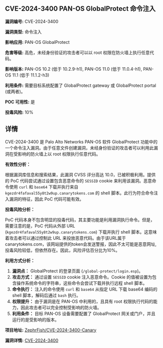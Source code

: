 ## CVE-2024-3400 PAN-OS GlobalProtect 命令注入

**漏洞编号:** CVE-2024-3400

**漏洞类型:** 命令注入

**影响应用:** PAN-OS GlobalProtect

**危害等级:** 高危，未经身份验证的攻击者可以以 root 权限在防火墙上执行任意代码。

**影响版本:** PAN-OS 10.2 (低于 10.2.9-h1), PAN-OS 11.0 (低于 11.0.4-h1), PAN-OS 11.1 (低于 11.1.2-h3)

**利用条件:** 需要目标系统配置了 GlobalProtect gateway 或 GlobalProtect portal (或两者)。

**POC 可用性:** 是

**投毒风险:** 10%

## 详情

CVE-2024-3400 是 Palo Alto Networks PAN-OS 软件 GlobalProtect 功能中的一个命令注入漏洞。由于任意文件创建漏洞，未经身份验证的攻击者可以利用此漏洞在受影响的防火墙上以 root 权限执行任意代码。

**有效性分析：**

根据漏洞库信息和搜索结果，此漏洞 CVSS 评分高达 10.0，已被积极利用。提供的 PoC 代码尝试通过设置包含恶意命令的 `SESSID` cookie 来利用该漏洞。恶意命令使用 `curl` 和 `base64` 下载并执行来自 `kgezdr4fafaval55y8t2w9up.canarytokens.com` 的 shell 脚本。此行为符合命令注入漏洞的特征，因此 PoC 代码可能有效。

**投毒风险分析：**

PoC 代码本身不包含明显的投毒代码，其主要功能是利用漏洞执行命令。但是，需要注意的是，PoC 代码从外部 URL (`kgezdr4fafaval55y8t2w9up.canarytokens.com`) 下载并执行 shell 脚本。这意味着攻击者可以通过控制此 URL 来投放恶意代码。由于该URL属于canarytokens.com，该网站提供的token会发送警报，因此不太可能是恶意网址, 投毒风险较低，但依然存在。因此，风险评估百分比为10%。

**利用方式分析：**

1.  **漏洞点：** GlobalProtect 的登录页面 (`/global-protect/login.esp`)。
2.  **攻击方式：** 通过设置 `SESSID` cookie 注入恶意命令。Cookie 的值被设置为包含操作系统命令的字符串，这些命令会尝试下载并执行远程 shell 脚本。
3.  **命令执行：** 注入的命令使用 `curl` 和 `base64` 从指定 URL 下载 base64 编码的 shell 脚本，解码后通过 `bash` 执行。
4.  **权限提升：** 由于漏洞是在 PAN-OS 中利用的，且具有 root 权限执行代码的能力，因此攻击者可以完全控制受影响的防火墙。
5.  **利用条件：** 目标 PAN-OS 设备需要配置了 GlobalProtect 网关或门户，并且运行的是受影响的版本。

**项目地址:** [ZephrFish/CVE-2024-3400-Canary](https://github.com/ZephrFish/CVE-2024-3400-Canary)

**漏洞详情:** [CVE-2024-3400](https://nvd.nist.gov/vuln/detail/CVE-2024-3400)